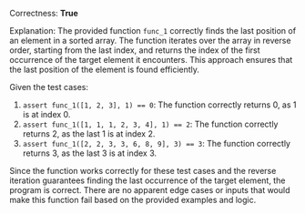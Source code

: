 Correctness: **True**

Explanation: The provided function `func_1` correctly finds the last position of an element in a sorted array. The function iterates over the array in reverse order, starting from the last index, and returns the index of the first occurrence of the target element it encounters. This approach ensures that the last position of the element is found efficiently. 

Given the test cases:
1. `assert func_1([1, 2, 3], 1) == 0`: The function correctly returns 0, as 1 is at index 0.
2. `assert func_1([1, 1, 1, 2, 3, 4], 1) == 2`: The function correctly returns 2, as the last 1 is at index 2.
3. `assert func_1([2, 2, 3, 3, 6, 8, 9], 3) == 3`: The function correctly returns 3, as the last 3 is at index 3.

Since the function works correctly for these test cases and the reverse iteration guarantees finding the last occurrence of the target element, the program is correct. There are no apparent edge cases or inputs that would make this function fail based on the provided examples and logic.